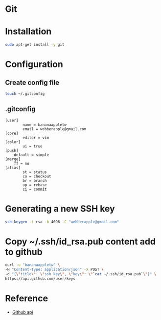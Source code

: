 # Git

# Installation

```bash
sudo apt-get install -y git
```

# Configuration

## Create config file

```bash
touch ~/.gitconfig
```

## .gitconfig

```
[user]
        name = bananaappletw
        email = webberapple@gmail.com
[core]
        editor = vim
[color]
        ui = true
[push]
    default = simple
[merge]
    ff = no
[alias]
        st = status
        co = checkout
        br = branch
        up = rebase
        ci = commit
```

# Generating a new SSH key

```bash
ssh-keygen -t rsa -b 4096 -C "webberapple@gmail.com"
```

# Copy ~/.ssh/id_rsa.pub content add to github
```bash
curl -u "bananaappletw" \
-H "Content-Type: application/json" -X POST \
-d "{\"title\": \"ssh key\", \"key\": \"`cat ~/.ssh/id_rsa.pub`\"}" \
https://api.github.com/user/keys
```

# Reference
- [Github api](https://developer.github.com/v3/)
